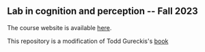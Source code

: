 ## Lab in cognition and perception -- Fall 2023

The course website is available [here](https://cims.nyu.edu/~brenden/courses/labincp/intro.html).

This repository is a modification of Todd Gureckis's [book](https://github.com/gureckis/nyu_lab_in_cognition)